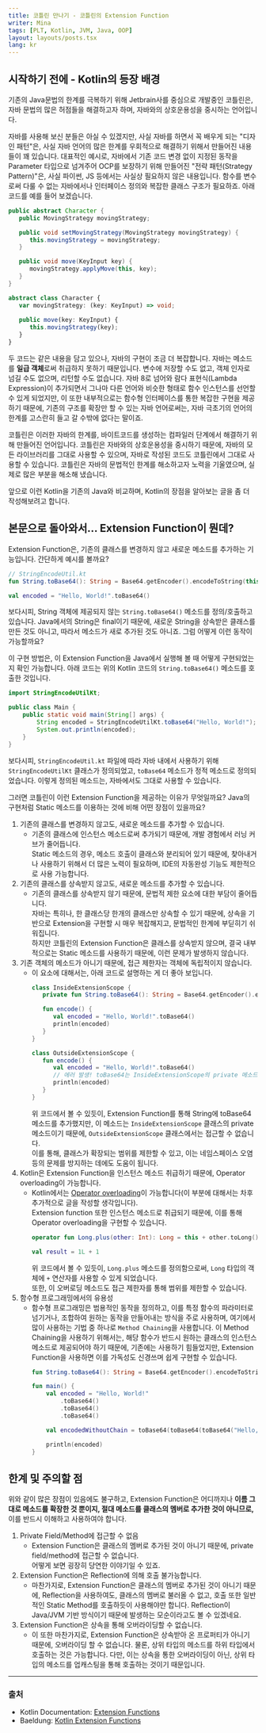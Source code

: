 ```yaml
---
title: 코틀린 만나기 - 코틀린의 Extension Function 
writer: Mina
tags: [PLT, Kotlin, JVM, Java, OOP]
layout: layouts/posts.tsx
lang: kr
---
```


## 시작하기 전에 - Kotlin의 등장 배경

기존의 Java문법의 한계를 극복하기 위해 Jetbrain사를 중심으로 개발중인 코틀린은,
자바 문법의 많은 허점들을 해결하고자 하며, 자바와의 상호운용성을 중시하는
언어입니다.

자바를 사용해 보신 분들은 아실 수 있겠지만, 사실 자바를 하면서 꼭 배우게 되는
"디자인 패턴"은, 사실 자바 언어의 많은 한계를 우회적으로 해결하기 위해서
만들어진 내용들이 꽤 있습니다. 대표적인 예시로, 자바에서 기존 코드 변경 없이
지정된 동작을 Parameter 타입으로 넘겨주어 OCP를 보장하기 위해 만들어진 "전략
패턴(Strategy Pattern)"은, 사실 파이썬, JS 등에서는 사실상 필요하지 않은
내용입니다. 함수를 변수로써 다룰 수 없는 자바에서나 인터페이스 정의와 복잡한
클래스 구조가 필요하죠. 아래 코드를 예를 들어 보겠습니다.

```java
public abstract Character {
   public MovingStrategy movingStrategy;

   public void setMovingStrategy(MovingStrategy movingStrategy) {
      this.movingStrategy = movingStrategy;
   }

   public void move(KeyInput key) {
      movingStrategy.applyMove(this, key);
   }
}
```

```typescript
abstract class Character {
   var movingStrategy: (key: KeyInput) => void;
   
   public move(key: KeyInput) {
      this.movingStrategy(key);
   }
}
```

두 코드는 같은 내용을 담고 있으나, 자바의 구현이 조금 더 복잡합니다. 자바는
메소드를 **일급 객체**로써 취급하지 못하기 때문입니다. 변수에 저장할 수도 없고,
객체 인자로 넘길 수도 없으며, 리턴할 수도 없습니다. 자바 8로 넘어와 람다
표현식(Lambda Expression)이 추가되면서 그나마 다른 언어와 비슷한 형태로 함수
인스턴스를 선언할 수 있게 되었지만, 이 또한 내부적으로는 함수형 인터페이스를
통한 복잡한 구현을 제공하기 때문에, 기존의 구조를 확장만 할 수 있는 자바
언어로써는, 자바 극초기의 언어의 한계를 고스란히 들고 갈 수밖에 없다는 말이죠.

코틀린은 이러한 자바의 한계를, 바이트코드를 생성하는 컴파일러 단계에서 해결하기
위해 만들어진 언어입니다. 코틀린은 자바와의 상호운용성을 중시하기 때문에, 자바의
모든 라이브러리를 그대로 사용할 수 있으며, 자바로 작성된 코드도 코틀린에서
그대로 사용할 수 있습니다. 코틀린은 자바의 문법적인 한계를 해소하고자 노력을
기울였으며, 실제로 많은 부분을 해소해 냈습니다.

앞으로 이런 Kotlin을 기존의 Java와 비교하며, Kotlin의 장점을 알아보는 글을 좀 더
작성해보려고 합니다.

## 본문으로 돌아와서... Extension Function이 뭔데?

Extension Function은, 기존의 클래스를 변경하지 않고 새로운 메소드를 추가하는
기능입니다. 간단하게 예시를 볼까요?

```kotlin
// StringEncodeUtil.kt
fun String.toBase64(): String = Base64.getEncoder().encodeToString(this.toByteArray())

val encoded = "Hello, World!".toBase64()
```

보다시피, String 객체에 제공되지 않는 `String.toBase64()` 메소드를 정의/호출하고
있습니다. Java에서의 String은 final이기 때문에, 새로운 String을 상속받은
클래스를 만든 것도 아니고, 따라서 메소드가 새로 추가된 것도 아니죠. 그럼 어떻게
이런 동작이 가능할까요?

이 구현 방법은, 이 Extension Function을 Java에서 실행해 볼 때 어떻게
구현되었는지 확인 가능합니다. 아래 코드는 위의 Kotlin 코드의 `String.toBase64()`
메소드를 호출한 것입니다.

```java
import StringEncodeUtilKt;

public class Main {
    public static void main(String[] args) {
        String encoded = StringEncodeUtilKt.toBase64("Hello, World!");
        System.out.println(encoded);
    }
}
```

보다시피, `StringEncodeUtil.kt` 파일에 따라 자바 내에서 사용하기 위해
`StringEncodeUtilKt` 클래스가 정의되었고, `toBase64` 메소드가 정적 메소드로
정의되었습니다. 이렇게 정의된 메소드는, 자바에서도 그대로 사용할 수 있습니다.

그러면 코틀린이 이런 Extension Function을 제공하는 이유가 무엇일까요? Java의
구현처럼 Static 메소드를 이용하는 것에 비해 어떤 장점이 있을까요?

1. 기존의 클래스를 변경하지 않고도, 새로운 메소드를 추가할 수 있습니다.
   - 기존의 클래스에 인스턴스 메소드로써 추가되기 때문에, 개발 경험에서 러닝
     커브가 줄어듭니다.\
     Static 메소드의 경우, 메소드 호출이 클래스와 분리되어 있기 때문에,
     찾아내거나 사용하기 위해서 더 많은 노력이 필요하며, IDE의 자동완성 기능도
     제한적으로 사용 가능합니다.
2. 기존의 클래스를 상속받지 않고도, 새로운 메소드를 추가할 수 있습니다.
   - 기존의 클래스를 상속받지 않기 때문에, 문법적 제한 요소에 대한 부담이
     줄어듭니다.\
     자바는 특히나, 한 클래스당 한개의 클래스만 상속할 수 있기 때문에, 상속을
     기반으로 Extension을 구현할 시 매우 복잡해지고, 문법적인 한계에 부딛히기
     쉬워집니다.\
     하지만 코틀린의 Extension Function은 클래스를 상속받지 않으며, 결국
     내부적으로는 Static 메소드를 사용하기 때문에, 이런 문제가 발생하지
     않습니다.
3. 기존 객체의 메소드가 아니기 때문에, 접근 제한자는 객체에 독립적이지 않습니다.
   - 이 요소에 대해서는, 아래 코드로 설명하는 게 더 좋아 보입니다.
     ```kotlin
     class InsideExtensionScope {
        private fun String.toBase64(): String = Base64.getEncoder().encodeToString(this.toByteArray())

        fun encode() {
           val encoded = "Hello, World!".toBase64()
           println(encoded)
        }
     }

     class OutsideExtensionScope {
        fun encode() {
           val encoded = "Hello, World!".toBase64() 
           // 에러 발생! toBase64는 InsideExtensionScope의 private 메소드이기 때문에 접근 불가
           println(encoded)
        }
     }
     ```
     위 코드에서 볼 수 있듯이, Extension Function를 통해 String에 toBase64
     메소드를 추가했지만, 이 메소드는 `InsideExtensionScope` 클래스의 private
     메소드이기 때문에, `OutsideExtensionScope` 클래스에서는 접근할 수
     없습니다.\
     이를 통해, 클래스가 확장되는 범위를 제한할 수 있고, 이는 네임스페이스 오염
     등의 문제를 방지하는 데에도 도움이 됩니다.
4. Kotlin은 Extension Function을 인스턴스 메소드 취급하기 때문에, Operator
   overloading이 가능합니다.
   - Kotlin에서는
     [Operator overloading](https://kotlinlang.org/docs/operator-overloading.html)이
     가능합니다(이 부분에 대해서는 차후 추가적으로 글을 작성할 생각입니다).\
     Extension function 또한 인스턴스 메소드로 취급되기 때문에, 이를 통해
     Operator overloading을 구현할 수 있습니다.
     ```kotlin
     operator fun Long.plus(other: Int): Long = this + other.toLong()

     val result = 1L + 1
     ```
     위 코드에서 볼 수 있듯이, `Long.plus` 메소드를 정의함으로써, `Long` 타입의
     객체에 `+` 연산자를 사용할 수 있게 되었습니다.\
     또한, 이 오버로딩 메소드도 접근 제한자를 통해 범위를 제한할 수 있습니다.
5. 함수형 프로그래밍에서의 유용성
   - 함수형 프로그래밍은 범용적인 동작을 정의하고, 이를 특정 함수의 파라미터로
     넘기거나, 조합하여 원하는 동작을 만들어내는 방식을 주로 사용하며, 여기에서
     많이 사용하는 기법 중 하나로 `Method Chaining`을 사용합니다. 이 Method
     Chaining을 사용하기 위해서는, 해당 함수가 반드시 원하는 클래스의 인스턴스
     메소드로 제공되어야 하기 때문에, 기존에는 사용하기 힘들었지만, Extension
     Function을 사용하면 이를 가독성도 신경쓰며 쉽게 구현할 수 있습니다.
     ```kotlin
     fun String.toBase64(): String = Base64.getEncoder().encodeToString(this.toByteArray())

     fun main() {
         val encoded = "Hello, World!"
             .toBase64()
             .toBase64()
             .toBase64()

         val encodedWithoutChain = toBase64(toBase64(toBase64("Hello, World!")))

         println(encoded)
     }
     ```

## 한계 및 주의할 점

위와 같이 많은 장점이 있음에도 불구하고, Extension Function은 어디까지나 **이름
그대로 메소드를 확장한 것 뿐이지, 절대 메소드를 클래스의 멤버로 추가한 것이
아니므로,** 이를 반드시 이해하고 사용하여야 합니다.

1. Private Field/Method에 접근할 수 없음
   - Extension Function은 클래스의 멤버로 추가된 것이 아니기 때문에, private
     field/method에 접근할 수 없습니다.\
     어떻게 보면 굉장히 당연한 이야기일 수 있죠.
2. Extension Function은 Reflection에 의해 호출 불가능합니다.
   - 마찬가지로, Extension Function은 클래스의 멤버로 추가된 것이 아니기 때문에,
     Reflection을 사용하여도, 클래스의 멤버로 불러올 수 없고, 호출 또한 일반적인
     Static Method를 호출하듯이 사용해야만 합니다. Reflection이 Java/JVM 기반
     방식이기 때문에 발생하는 모순이라고도 볼 수 있겠네요.
3. Extension Function은 상속을 통해 오버라이딩할 수 없습니다.
   - 이 또한 마찬가지로, Extension Function은 상속받아 온 프로퍼티가 아니기
     때문에, 오버라이딩 할 수 없습니다. 물론, 상위 타입의 메소드를 하위 타입에서
     호출하는 것은 가능합니다. 다만, 이는 상속을 통한 오버라이딩이 아닌, 상위
     타입의 메소드를 업캐스팅을 통해 호출하는 것이기 때문입니다.

---

### 출처

- Kotlin Documentation:
  [Extension Functions](https://kotlinlang.org/docs/extensions.html)
- Baeldung:
  [Kotlin Extension Functions](https://www.baeldung.com/kotlin/extension-methods)

